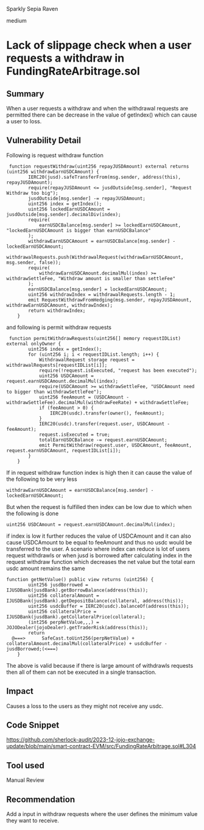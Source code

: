 Sparkly Sepia Raven

medium

# Lack of slippage check when a user requests a withdraw in FundingRateArbitrage.sol

## Summary
When a user requests a withdraw and when the withdrawal requests are permitted there can be decrease in the value of getIndex() which can cause a user to loss.
## Vulnerability Detail
Following is request withdraw function 
```solidity
 function requestWithdraw(uint256 repayJUSDAmount) external returns (uint256 withdrawEarnUSDCAmount) {
        IERC20(jusd).safeTransferFrom(msg.sender, address(this), repayJUSDAmount);
        require(repayJUSDAmount <= jusdOutside[msg.sender], "Request Withdraw too big");
        jusdOutside[msg.sender] -= repayJUSDAmount;
        uint256 index = getIndex();
        uint256 lockedEarnUSDCAmount = jusdOutside[msg.sender].decimalDiv(index);
        require(
            earnUSDCBalance[msg.sender] >= lockedEarnUSDCAmount, "lockedEarnUSDCAmount is bigger than earnUSDCBalance"
        );
        withdrawEarnUSDCAmount = earnUSDCBalance[msg.sender] - lockedEarnUSDCAmount;
        withdrawalRequests.push(WithdrawalRequest(withdrawEarnUSDCAmount, msg.sender, false));
        require(
            withdrawEarnUSDCAmount.decimalMul(index) >= withdrawSettleFee, "Withdraw amount is smaller than settleFee"
        );
        earnUSDCBalance[msg.sender] = lockedEarnUSDCAmount;
        uint256 withdrawIndex = withdrawalRequests.length - 1;
        emit RequestWithdrawFromHedging(msg.sender, repayJUSDAmount, withdrawEarnUSDCAmount, withdrawIndex);
        return withdrawIndex;
    }
```
and following is permit withdraw requests 
```solidity
 function permitWithdrawRequests(uint256[] memory requestIDList) external onlyOwner {
        uint256 index = getIndex();
        for (uint256 i; i < requestIDList.length; i++) {
            WithdrawalRequest storage request = withdrawalRequests[requestIDList[i]];
            require(!request.isExecuted, "request has been executed");
            uint256 USDCAmount = request.earnUSDCAmount.decimalMul(index);
            require(USDCAmount >= withdrawSettleFee, "USDCAmount need to bigger than withdrawSettleFee");
            uint256 feeAmount = (USDCAmount - withdrawSettleFee).decimalMul(withdrawFeeRate) + withdrawSettleFee;
            if (feeAmount > 0) {
                IERC20(usdc).transfer(owner(), feeAmount);
            }
            IERC20(usdc).transfer(request.user, USDCAmount - feeAmount);
            request.isExecuted = true;
            totalEarnUSDCBalance -= request.earnUSDCAmount;
            emit PermitWithdraw(request.user, USDCAmount, feeAmount, request.earnUSDCAmount, requestIDList[i]);
        }
    }
```
If in request withdraw function index is high then it can cause the value of the following to be very less 
```solidity
withdrawEarnUSDCAmount = earnUSDCBalance[msg.sender] - lockedEarnUSDCAmount;
```
But when the request is fulfilled then index can be low due to which when the following is done 
```solidity
uint256 USDCAmount = request.earnUSDCAmount.decimalMul(index);
```
if index is low it further reduces the value of USDCAmount and it can also cause USDCAmount to be equal to feeAmount and thus no usdc would be transferred to the user.
A scenario where index can reduce is lot of users request withdrawls or when jusd is borrowed after calculating index in the request withdraw function which decreases the net value but the total earn usdc amount remains the same 
```solidity
function getNetValue() public view returns (uint256) {
        uint256 jusdBorrowed = IJUSDBank(jusdBank).getBorrowBalance(address(this));
        uint256 collateralAmount = IJUSDBank(jusdBank).getDepositBalance(collateral, address(this));
        uint256 usdcBuffer = IERC20(usdc).balanceOf(address(this));
        uint256 collateralPrice = IJUSDBank(jusdBank).getCollateralPrice(collateral);
        (int256 perpNetValue,,,) = JOJODealer(jojoDealer).getTraderRisk(address(this));
        return
  @===>      SafeCast.toUint256(perpNetValue) + collateralAmount.decimalMul(collateralPrice) + usdcBuffer - jusdBorrowed;(<===)
    }
```
The above is valid because if there is large amount of  withdrawls requests then all of them can not be executed in a single transaction.
## Impact
Causes a loss to the users as they might not receive any usdc.
## Code Snippet
https://github.com/sherlock-audit/2023-12-jojo-exchange-update/blob/main/smart-contract-EVM/src/FundingRateArbitrage.sol#L304
## Tool used

Manual Review

## Recommendation
Add a input in withdraw requests where the user defines the minimum value they want to receive.
